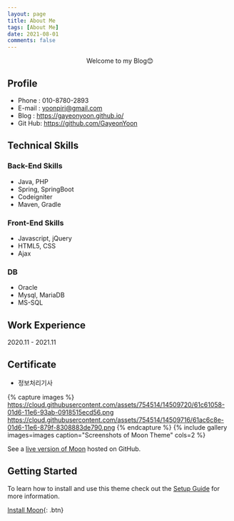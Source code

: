 ```yaml
---
layout: page
title: About Me
tags: [About Me]
date: 2021-08-01
comments: false
---
```

    
<center>Welcome to my Blog😊</center>

## Profile
* Phone : 010-8780-2893
* E-mail : yoonpiri@gmail.com
* Blog : https://gayeonyoon.github.io/
* Git Hub: https://github.com/GayeonYoon

## Technical Skills

### Back-End Skills
* Java, PHP
* Spring, SpringBoot
* Codeigniter
* Maven, Gradle 

### Front-End Skills
* Javascript, jQuery
* HTML5, CSS
* Ajax

### DB
* Oracle
* Mysql, MariaDB
* MS-SQL

## Work Experience
2020.11 - 2021.11 

## Certificate
* 정보처리기사


{% capture images %}
    https://cloud.githubusercontent.com/assets/754514/14509720/61c61058-01d6-11e6-93ab-0918515ecd56.png
    https://cloud.githubusercontent.com/assets/754514/14509716/61ac6c8e-01d6-11e6-879f-8308883de790.png
{% endcapture %}
{% include gallery images=images caption="Screenshots of Moon Theme" cols=2 %}

See a [live version of Moon](http://taylantatli.github.io/Moon) hosted on GitHub.

## Getting Started

To learn how to install and use this theme check out the [Setup Guide](http://taylantatli.me/Moon/moon-theme/) for more information.
      
[Install Moon](https://github.com/TaylanTatli/Moon){: .btn}
